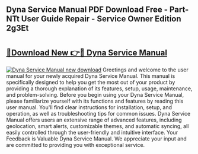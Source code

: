 ## Dyna Service Manual PDF Download Free - Part-NTt User Guide Repair - Service Owner Edition 2g3Et

# <h2><a href="http://bc15126.oget.top/?id=Dyna+Service+Manual">🔗Download New 👉🔴 Dyna Service Manual</a></h2>

[![Dyna Service Manual new download](https://i.imgur.com/5g1atiW.png)](http://bc15126.oget.top/?id=Dyna+Service+Manual)
Greetings and welcome to the user manual for your newly acquired Dyna Service Manual. This manual is specifically designed to help you get the most out of your product by providing a thorough explanation of its features, setup, usage, maintenance, and problem-solving. Before you begin using your Dyna Service Manual, please familiarize yourself with its functions and features by reading this user manual. You'll find clear instructions for installation, setup, and operation, as well as troubleshooting tips for common issues. Dyna Service Manual offers users an extensive range of advanced features, including geolocation, smart alerts, customizable themes, and automatic syncing, all easily controlled through the user-friendly and intuitive interface. Your Feedback is Valuable Dyna Service Manual. We appreciate your input and are committed to providing you with exceptional service.
